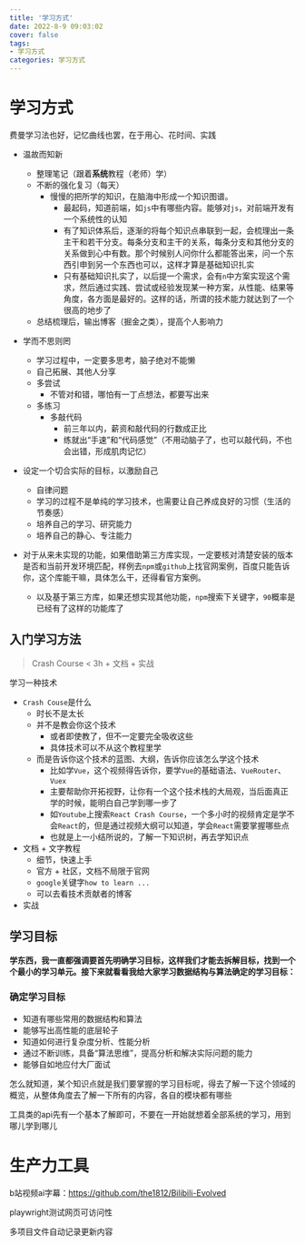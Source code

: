 ```yaml
---
title: '学习方式'
date: 2022-8-9 09:03:02
cover: false
tags:
- 学习方式
categories: 学习方式
---
```


# 学习方式

费曼学习法也好，记忆曲线也罢，在于用心、花时间、实践



- 温故而知新
  - 整理笔记（跟着**系统**教程（老师）学）
  - 不断的强化复习（每天）
    - 慢慢的把所学的知识，在脑海中形成一个知识图谱。
      - 最起码，知道前端，如`js`中有哪些内容。能够对`js`，对前端开发有一个系统性的认知
      - 有了知识体系后，逐渐的将每个知识点串联到一起，会梳理出一条主干和若干分支。每条分支和主干的关系，每条分支和其他分支的关系做到心中有数。那个时候别人问你什么都能答出来，问一个东西引申到另一个东西也可以，这样才算是基础知识扎实
      - 只有基础知识扎实了，以后提一个需求，会有`n`中方案实现这个需求，然后通过实践、尝试或经验发现某一种方案，从性能、结果等角度，各方面是最好的。这样的话，所谓的技术能力就达到了一个很高的地步了
  - 总结梳理后，输出博客（掘金之类），提高个人影响力
- 学而不思则罔
  - 学习过程中，一定要多思考，脑子绝对不能懒
  - 自己拓展、其他人分享
  - 多尝试
    - 不管对和错，哪怕有一丁点想法，都要写出来
  - 多练习
    - 多敲代码
      - 前三年以内，薪资和敲代码的行数成正比
      - 练就出“手速”和“代码感觉”（不用动脑子了，也可以敲代码，不也会出错，形成肌肉记忆）
- 设定一个切合实际的目标，以激励自己
  - 自律问题
  - 学习的过程不是单纯的学习技术，也需要让自己养成良好的习惯（生活的节奏感）
  - 培养自己的学习、研究能力
  - 培养自己的静心、专注能力



- 对于从来未实现的功能，如果借助第三方库实现，一定要核对清楚安装的版本是否和当前开发环境匹配，样例去`npm`或`github`上找官网案例，百度只能告诉你，这个库能干嘛，具体怎么干，还得看官方案例。
  - 以及基于第三方库，如果还想实现其他功能，`npm`搜索下关键字，`90`概率是已经有了这样的功能库了

## 入门学习方法

> Crash Course < 3h + 文档 + 实战

学习一种技术

- `Crash Couse`是什么
  - 时长不是太长
  - 并不是教会你这个技术
    - 或者即使教了，但不一定要完全吸收这些
    - 具体技术可以不从这个教程里学
  - 而是告诉你这个技术的蓝图、大纲，告诉你应该怎么学这个技术
    - 比如学`Vue`，这个视频得告诉你，要学`Vue`的基础语法、`VueRouter`、`Vuex`
    - 主要帮助你开拓视野，让你有一个这个技术栈的大局观，当后面真正学的时候，能明白自己学到哪一步了
    - 如`Youtube`上搜索`React Crash Course`，一个多小时的视频肯定是学不会`React`的，但是通过视频大纲可以知道，学会`React`需要掌握哪些点
    - 也就是上一小结所说的，了解一下知识树，再去学知识点
- 文档 + 文字教程
  - 细节，快速上手
  - 官方 + 社区，文档不局限于官网
  - `google`关键字`how to learn ...`
  - 可以去看技术贡献者的博客
- 实战



## 学习目标

**学东西，我一直都强调要首先明确学习目标，这样我们才能去拆解目标，找到一个个最小的学习单元。接下来就看看我给大家学习数据结构与算法确定的学习目标：**

### 确定学习目标

- 知道有哪些常用的数据结构和算法
- 能够写出高性能的底层轮子
- 知道如何进行复杂度分析、性能分析
- 通过不断训练，具备“算法思维”，提高分析和解决实际问题的能力
- 能够自如地应付大厂面试

怎么就知道，某个知识点就是我们要掌握的学习目标呢，得去了解一下这个领域的概览，从整体角度去了解一下所有的内容，各自的模块都有哪些







工具类的api先有一个基本了解即可，不要在一开始就想着全部系统的学习，用到哪儿学到哪儿

# 生产力工具

b站视频ai字幕：https://github.com/the1812/Bilibili-Evolved

playwright测试网页可访问性

多项目文件自动记录更新内容







